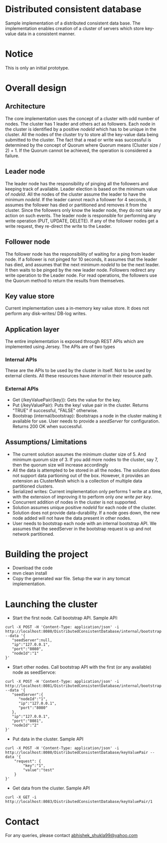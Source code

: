 # Distributed consistent database
Sample implementation of a distributed consistent data base. The implementation enables creation of a cluster of servers which store key-value data in a consistent manner.

# Notice
This is only an initial prototype.

# Overall design
## Architecture
The core implementation uses the concept of a cluster with odd number of nodes. The cluster has 1 leader and others act as followers. Each node in the cluster is identified by a positive *nodeId* which has to be unique in the cluster. All the nodes of the cluster try to store all the key-value data being submitted to the cluster. The fact that a read or write was successful is determined by the concept of Quorum where Quorum means (Cluster size / 2) + 1. If the Quorum cannot be achieved, the operation is considered a failure.

## Leader node
The leader node has the responsibility of pinging all the followers and keeping track of available. Leader election is based on the minimum value of *nodeId*. All the nodes of the cluster assume the leader to have the minimum *nodeId*. If the leader cannot reach a follower for 4 seconds, it assumes the follower has died or partitioned and removes it from the cluster. Since the followers only know the leader node, they do not take any action on such events.
The leader node is responsible for performing any write operation (PUT, UPDATE, DELETE). If any of the follower nodes get a write request, they re-direct the write to the Leader.

## Follower node
The follower node has the responsibility of waiting for a ping from leader node. If a follower is not pinged for 10 seconds, it assumes that the leader has died, and assumes that the next minimum *nodeId* to be the next leader. It then waits to be pinged by the new leader node. Followers redirect any write operation to the Leader node. For read operations, the followers use the Quorum method to return the results from themselves.

## Key value store
Current implementation uses a in-memory key value store. It does not perform any disk-writes/ DB-log writes.

## Application layer
The entire implementation is exposed through REST APIs which are implemented using Jersey. The APIs are of two types
### Internal APIs
These are the APIs to be used by the cluster in itself. Not to be used by external clients. All these resources have *internal* in their resource path.
### External APIs
* Get (/keyValuePair/{key}): Gets the value for the key.
* Put (/keyValuePair): Puts the key/ value pair in the cluster. Returns "TRUE" if successful, "FALSE" otherwise.
* Bootstrap (internal/bootstrap): Bootstraps a node in the cluster making it available for use. User needs to provide a *seedServer* for configuration. Returns 200 OK when successful.

## Assumptions/ Limitations
* The current solution assumes the minimum cluster size of 5. And minimum quorum size of 3. If you add more nodes to the cluster, say 7, then the quorum size will increase accordingly
* All the data is attempted to be stored in all the nodes. The solution does not support data partioning out of the box. However, it provides an extension as ClusterMesh which is a collection of multiple data partitioned clusters.
* Serialized writes: Current implementation only performs 1 write at a time, with the extension of improving it to perform only *one write per key*.
* Concurrent addition of nodes in the cluster is not supported.
* Solution assumes unique positive *nodeId* for each node of the cluster.
* Solution does not provide data-durability. If a node goes down, the new node added will not have the data present in other nodes.
* User needs to bootstrap each node with an internal bootstrap API. We assumes that the seedServer in the bootstrap request is up and not network partitioned.

# Building the project
* Download the code
* mvn clean install
* Copy the generated war file. Setup the war in any tomcat implementation.

# Launching the cluster
* Start the first node. Call bootstrap API. Sample API:
```
curl -X POST -H 'Content-Type: application/json' -i http://localhost:8080/DistributedConsistentDatabase/internal/bootstrap --data '{
   "seedServer":null,
   "ip":"127.0.0.1",
   "port":"8080",
   "nodeId":"1"
}'
```

* Start other nodes. Call bootstrap API with the first (or any available) node as seedServce:
```
curl -X POST -H 'Content-Type: application/json' -i http://localhost:8081/DistributedConsistentDatabase/internal/bootstrap --data '{
   "seedServer":{
      "nodeId":"1",
      "ip":"127.0.0.1",
      "port":"8080"
   },
   "ip":"127.0.0.1",
   "port":"8081",
   "nodeId":"2"
}'
```

* Put data in the cluster. Sample API
```
curl -X POST -H 'Content-Type: application/json' -i http://localhost:8080/DistributedConsistentDatabase/keyValuePair --data '{
    "request": {
        "key":"1",
        "value":"test"
    }
}'
```
* Get data from the cluster. Sample API
```
curl -X GET -i http://localhost:8083/DistributedConsistentDatabase/keyValuePair/1
```

# Contact
For any queries, please contact abhishek_shukla99@yahoo.com
